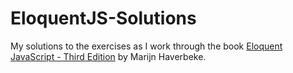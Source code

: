 # EloquentJS-Solutions
My solutions to the exercises as I work through the book [Eloquent JavaScript - Third Edition](https://eloquentjavascript.net/) by Marijn Haverbeke.
